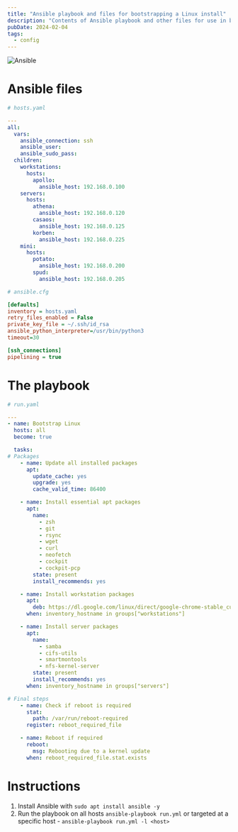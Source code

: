 ```yaml
---
title: "Ansible playbook and files for bootstrapping a Linux install"
description: "Contents of Ansible playbook and other files for use in bootstrapping a Linux install with base apps, services, etc."
pubDate: 2024-02-04
tags:
  - config
---
```


<img src="/ansible.svg" alt="Ansible" loading="eager" encoding="async" />

# Ansible files

```yaml
# hosts.yaml

---
all:
  vars:
    ansible_connection: ssh
    ansible_user:
    ansible_sudo_pass:
  children:
    workstations:
      hosts:
        apollo:
          ansible_host: 192.168.0.100
    servers:
      hosts:
        athena:
          ansible_host: 192.168.0.120
        casaos:
          ansible_host: 192.168.0.125
        korben:
          ansible_host: 192.168.0.225
    mini:
      hosts:
        potato:
          ansible_host: 192.168.0.200
        spud:
          ansible_host: 192.168.0.205
```

```ini
# ansible.cfg

[defaults]
inventory = hosts.yaml
retry_files_enabled = False
private_key_file = ~/.ssh/id_rsa
ansible_python_interpreter=/usr/bin/python3
timeout=30

[ssh_connections]
pipelining = true
```

# The playbook

```yaml
# run.yaml

---
- name: Bootstrap Linux
  hosts: all
  become: true

  tasks:
# Packages
    - name: Update all installed packages
      apt:
        update_cache: yes
        upgrade: yes
        cache_valid_time: 86400

    - name: Install essential apt packages
      apt:
        name:
          - zsh
          - git
          - rsync
          - wget
          - curl
          - neofetch
          - cockpit
          - cockpit-pcp
        state: present
        install_recommends: yes

    - name: Install workstation packages
      apt:
        deb: https://dl.google.com/linux/direct/google-chrome-stable_current_amd64.deb
      when: inventory_hostname in groups["workstations"]

    - name: Install server packages
      apt:
        name:
          - samba
          - cifs-utils
          - smartmontools
          - nfs-kernel-server
        state: present
        install_recommends: yes
      when: inventory_hostname in groups["servers"]

# Final steps
    - name: Check if reboot is required
      stat:
        path: /var/run/reboot-required
      register: reboot_required_file

    - name: Reboot if required
      reboot:
        msg: Rebooting due to a kernel update
      when: reboot_required_file.stat.exists
```

# Instructions

1. Install Ansible with `sudo apt install ansible -y`
2. Run the playbook on all hosts `ansible-playbook run.yml` or targeted at a specific host - `ansible-playbook run.yml -l <host>`
